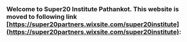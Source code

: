### Welcome to Super20 Institute Pathankot. This website is moved to following link [https://super20partners.wixsite.com/super20institute](https://super20partners.wixsite.com/super20institute):
